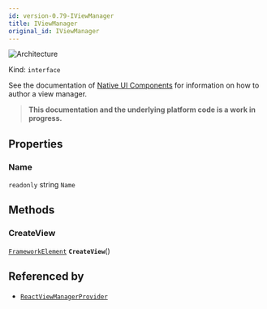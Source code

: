 ```yaml
---
id: version-0.79-IViewManager
title: IViewManager
original_id: IViewManager
---
```


![Architecture](https://img.shields.io/badge/architecture-old_only-yellow)

Kind: `interface`

See the documentation of [Native UI Components](view-managers) for information on how to author a view manager.
>**This documentation and the underlying platform code is a work in progress.**

## Properties
### Name
`readonly`  string `Name`

## Methods
### CreateView
[`FrameworkElement`](https://learn.microsoft.com/uwp/api/Windows.UI.Xaml.FrameworkElement) **`CreateView`**()

## Referenced by
- [`ReactViewManagerProvider`](ReactViewManagerProvider)
